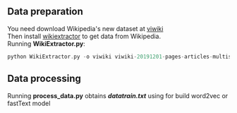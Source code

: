 ## Data preparation
 You need download Wikipedia's new dataset at [viwiki](https://dumps.wikimedia.org/viwiki/)
<br> Then install [wikiextractor](https://github.com/attardi/wikiextractor) to get data from Wikipedia.
<br> Running **WikiExtractor.py**:
```php
python WikiExtractor.py -o viwiki viwiki-20191201-pages-articles-multistream.xml.bz2
```
## Data processing
Running  **process_data.py** obtains ***datatrain.txt*** using for build word2vec or fastText model
